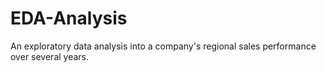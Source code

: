 # EDA-Analysis
An exploratory data analysis into a company's regional sales performance over several years.
